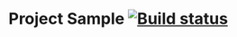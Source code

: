 # Project Sample [![Build status](https://ci.appveyor.com/api/projects/status/l9pbvrns734veqr0?svg=true)](https://ci.appveyor.com/project/AnastasiyaMaksimovna/rest3)
